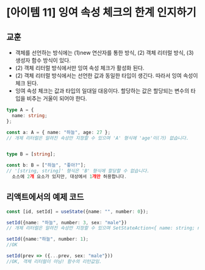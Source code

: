 # [아이템 11] 잉여 속성 체크의 한계 인지하기
## 교훈 
- 객체를 선언하는 방식에는 (1)new 연산자를 통한 방식, (2) 객체 리터럴 방식, (3)생성자 함수 방식이 있다.
- (2) 객체 리터럴 방식에서만 잉여 속성 체크가 활성화 된다.
- (2) 객체 리터럴 방식에서는 선언한 값과 동일한 타입이 생긴다. 따라서 잉여 속성이 체크 된다.
- 잉여 속성 체크는 값과 타입의 일대일 대응이다. 할당하는 값은 할당되는 변수의 타입을 비추는 거울이 되어야 한다.
```ts
type A = {
  name: string;
};

const a: A = { name: "하늘", age: 27 };
// 개체 리터럴은 알려진 속성만 지정할 수 있으며 'A' 형식에 'age'이(가) 없습니다.


type B = [string];

const b: B = ["하늘", "좋아?"];
// '[string, string]' 형식은 'B' 형식에 할당할 수 없습니다.
  소스에 2개 요소가 있지만, 대상에서 1개만 허용합니다.
```

## 리액트에서의 예제 코드
```ts
const [id, setId] = useState({name: "", number: 0});

setId({name: "하늘", number: 3, sex: "male"})
// 개체 리터럴은 알려진 속성만 지정할 수 있으며 SetStateAction<{ name: string; number: number; }> 형식에 sex 이(가) 없습니다.

setId({name:"하늘", number: 1);
//OK

setId(prev => ({...prev, sex: "male"}))
//OK, 객체 리터럴이 아님! 함수의 리턴값임.
```
